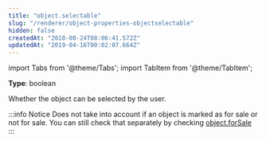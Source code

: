 ```yaml
---
title: "object.selectable"
slug: "/renderer/object-properties-objectselectable"
hidden: false
createdAt: "2018-08-24T08:06:41.572Z"
updatedAt: "2019-04-16T00:02:07.664Z"
---
```


import Tabs from '@theme/Tabs';
import TabItem from '@theme/TabItem';

**Type**: boolean  

Whether the object can be selected by the user.

:::info Notice
Does not take into account if an object is marked as for sale or not for sale. You can still check that separately by checking [object.forSale](https://docs.seats.io/docs/renderer-object-properties-objectforsale)
:::

